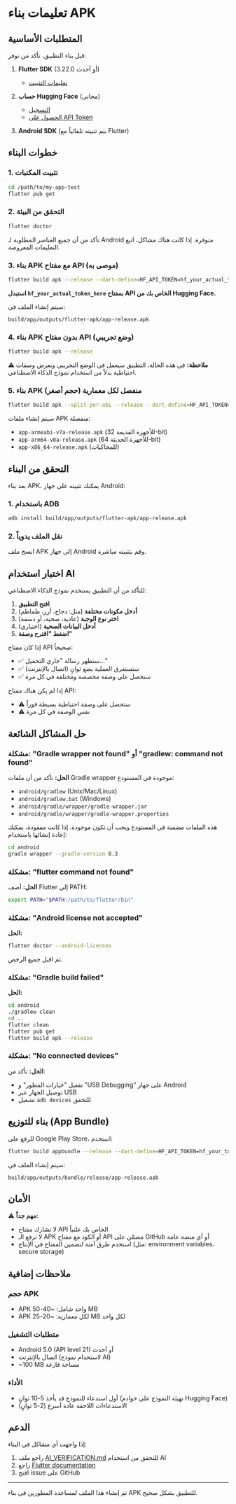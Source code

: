# تعليمات بناء APK

## المتطلبات الأساسية

قبل بناء التطبيق، تأكد من توفر:

1. **Flutter SDK** (3.22.0 أو أحدث)
   - [تعليمات التثبيت](https://docs.flutter.dev/get-started/install)

2. **حساب Hugging Face** (مجاني)
   - [التسجيل](https://huggingface.co/join)
   - [الحصول على API Token](https://huggingface.co/settings/tokens)

3. **Android SDK** (يتم تثبيته تلقائياً مع Flutter)

## خطوات البناء

### 1. تثبيت المكتبات

```bash
cd /path/to/my-app-test
flutter pub get
```

### 2. التحقق من البيئة

```bash
flutter doctor
```

تأكد من أن جميع العناصر المطلوبة لـ Android متوفرة. إذا كانت هناك مشاكل، اتبع التعليمات المعروضة.

### 3. بناء APK مع مفتاح API (موصى به)

```bash
flutter build apk --release --dart-define=HF_API_TOKEN=hf_your_actual_token_here
```

**استبدل `hf_your_actual_token_here` بمفتاح API الخاص بك من Hugging Face.**

سيتم إنشاء الملف في:
```
build/app/outputs/flutter-apk/app-release.apk
```

### 4. بناء APK بدون مفتاح API (وضع تجريبي)

```bash
flutter build apk --release
```

⚠️ **ملاحظة:** في هذه الحالة، التطبيق سيعمل في الوضع التجريبي ويعرض وصفات احتياطية بدلاً من استخدام نموذج الذكاء الاصطناعي.

### 5. بناء APK منفصل لكل معمارية (حجم أصغر)

```bash
flutter build apk --split-per-abi --release --dart-define=HF_API_TOKEN=hf_your_token
```

سيتم إنشاء ملفات APK منفصلة:
- `app-armeabi-v7a-release.apk` (للأجهزة القديمة 32-bit)
- `app-arm64-v8a-release.apk` (للأجهزة الحديثة 64-bit)
- `app-x86_64-release.apk` (للمحاكيات)

## التحقق من البناء

بعد بناء APK، يمكنك تثبيته على جهاز Android:

### 1. باستخدام ADB

```bash
adb install build/app/outputs/flutter-apk/app-release.apk
```

### 2. نقل الملف يدوياً

انسخ ملف APK إلى جهاز Android وقم بتثبيته مباشرة.

## اختبار استخدام AI

للتأكد من أن التطبيق يستخدم نموذج الذكاء الاصطناعي:

1. **افتح التطبيق**
2. **أدخل مكونات مختلفة** (مثل: دجاج، أرز، طماطم)
3. **اختر نوع الوجبة** (عادية، صحية، أو دسمة)
4. **أدخل البيانات الصحية** (اختياري)
5. **اضغط "اقترح وصفة"**

إذا كان مفتاح API صحيحاً:
- ✅ ستظهر رسالة "جاري التحميل..."
- ✅ ستستغرق العملية بضع ثوانٍ (اتصال بالإنترنت)
- ✅ ستحصل على وصفة مخصصة ومختلفة في كل مرة

إذا لم يكن هناك مفتاح API:
- ⚠️ ستحصل على وصفة احتياطية بسيطة فوراً
- ⚠️ نفس الوصفة في كل مرة

## حل المشاكل الشائعة

### مشكلة: "Gradle wrapper not found" أو "gradlew: command not found"
**الحل:** تأكد من أن ملفات Gradle wrapper موجودة في المستودع:
- `android/gradlew` (Unix/Mac/Linux)
- `android/gradlew.bat` (Windows)
- `android/gradle/wrapper/gradle-wrapper.jar`
- `android/gradle/wrapper/gradle-wrapper.properties`

هذه الملفات مضمنة في المستودع ويجب أن تكون موجودة. إذا كانت مفقودة، يمكنك إعادة إنشائها باستخدام:
```bash
cd android
gradle wrapper --gradle-version 8.3
```

### مشكلة: "flutter command not found"
**الحل:** أضف Flutter إلى PATH:
```bash
export PATH="$PATH:/path/to/flutter/bin"
```

### مشكلة: "Android license not accepted"
**الحل:**
```bash
flutter doctor --android-licenses
```
ثم اقبل جميع الرخص.

### مشكلة: "Gradle build failed"
**الحل:**
```bash
cd android
./gradlew clean
cd ..
flutter clean
flutter pub get
flutter build apk --release
```

### مشكلة: "No connected devices"
**الحل:** تأكد من:
- تفعيل "خيارات المطور" و "USB Debugging" على جهاز Android
- توصيل الجهاز عبر USB
- تشغيل `adb devices` للتحقق

## بناء للتوزيع (App Bundle)

للرفع على Google Play Store، استخدم:

```bash
flutter build appbundle --release --dart-define=HF_API_TOKEN=hf_your_token
```

سيتم إنشاء الملف في:
```
build/app/outputs/bundle/release/app-release.aab
```

## الأمان

⚠️ **مهم جداً:**
- لا تشارك مفتاح API الخاص بك علنياً
- لا ترفع الـ APK أو الكود مع مفتاح API مضمّن على GitHub أو أي منصة عامة
- استخدم طرق آمنة لتضمين المفتاح في الإنتاج (مثل: environment variables، secure storage)

## ملاحظات إضافية

### حجم APK
- APK واحد شامل: ~40-50 MB
- APK لكل معمارية: ~20-25 MB لكل واحد

### متطلبات التشغيل
- Android 5.0 (API level 21) أو أحدث
- اتصال بالإنترنت (لاستخدام نموذج AI)
- ~100 MB مساحة فارغة

### الأداء
- أول استدعاء للنموذج قد يأخذ 5-10 ثوانٍ (تهيئة النموذج على خوادم Hugging Face)
- الاستدعاءات اللاحقة عادة أسرع (2-5 ثوانٍ)

## الدعم

إذا واجهت أي مشاكل في البناء:
1. راجع ملف [AI_VERIFICATION.md](AI_VERIFICATION.md) للتحقق من استخدام AI
2. راجع [Flutter documentation](https://docs.flutter.dev/)
3. افتح issue على GitHub

---

تم إنشاء هذا الملف لمساعدة المطورين في بناء APK للتطبيق بشكل صحيح.
